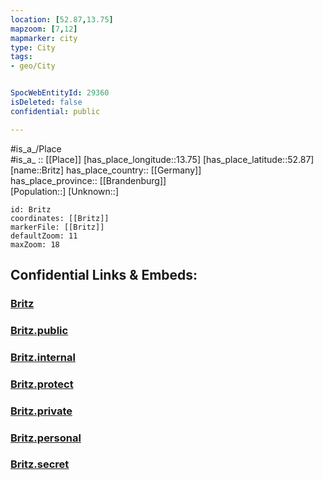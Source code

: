 ```yaml
---
location: [52.87,13.75] 
mapzoom: [7,12] 
mapmarker: city 
type: City
tags:
- geo/City


SpocWebEntityId: 29360
isDeleted: false
confidential: public

---
```

#is_a_/Place  
#is_a_ :: [[Place]] 
[has_place_longitude::13.75] 
[has_place_latitude::52.87] 
[name::Britz] 
has_place_country:: [[Germany]]  
has_place_province:: [[Brandenburg]]  
[Population::] 
[Unknown::] 


```leaflet
id: Britz
coordinates: [[Britz]] 
markerFile: [[Britz]] 
defaultZoom: 11 
maxZoom: 18
```


## Confidential Links & Embeds: 

### [Britz](/_Standards/Earth/Continent/Europe/Europe~Central/Germany/Germany~East/Brandenburg/counties~Brandenburg/Barnim/cities~Barnim/Britz-Chorin-Oderberg/boroughs~Britz-Chorin-Oderberg/Britz.md) 

### [Britz.public](/_public/Earth/Continent/Europe/Europe~Central/Germany/Germany~East/Brandenburg/counties~Brandenburg/Barnim/cities~Barnim/Britz-Chorin-Oderberg/boroughs~Britz-Chorin-Oderberg/Britz.public.md) 

### [Britz.internal](/_internal/Earth/Continent/Europe/Europe~Central/Germany/Germany~East/Brandenburg/counties~Brandenburg/Barnim/cities~Barnim/Britz-Chorin-Oderberg/boroughs~Britz-Chorin-Oderberg/Britz.internal.md) 

### [Britz.protect](/_protect/Earth/Continent/Europe/Europe~Central/Germany/Germany~East/Brandenburg/counties~Brandenburg/Barnim/cities~Barnim/Britz-Chorin-Oderberg/boroughs~Britz-Chorin-Oderberg/Britz.protect.md) 

### [Britz.private](/_private/Earth/Continent/Europe/Europe~Central/Germany/Germany~East/Brandenburg/counties~Brandenburg/Barnim/cities~Barnim/Britz-Chorin-Oderberg/boroughs~Britz-Chorin-Oderberg/Britz.private.md) 

### [Britz.personal](/_personal/Earth/Continent/Europe/Europe~Central/Germany/Germany~East/Brandenburg/counties~Brandenburg/Barnim/cities~Barnim/Britz-Chorin-Oderberg/boroughs~Britz-Chorin-Oderberg/Britz.personal.md) 

### [Britz.secret](/_secret/Earth/Continent/Europe/Europe~Central/Germany/Germany~East/Brandenburg/counties~Brandenburg/Barnim/cities~Barnim/Britz-Chorin-Oderberg/boroughs~Britz-Chorin-Oderberg/Britz.secret.md)

